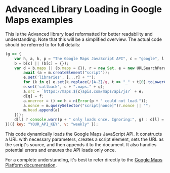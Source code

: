 # Advanced Library Loading in Google Maps examples

This is the Advanced library load reformatted for better readability and understanding. Note that this will be a simplified overview. The actual code should be referred to for full details:

```javascript
(g => {
    var h, a, k, p = "The Google Maps JavaScript API", c = "google", l = "importLibrary", q = "__ib__", m = document, b = window;
    b = b[c] || (b[c] = {});
    var d = b.maps || (b.maps = {}), r = new Set, e = new URLSearchParams, u = () => h || (h = new Promise(async(f, n) => {
        await (a = m.createElement("script"));
        e.set('libraries', [...r] + "");
        for (k in g) e.set(k.replace(/[A-Z]/g, t => "_" + t[0].toLowerCase()), g[k]);
        e.set('callback', c + ".maps." + q);
        a.src = `https://maps.${c}apis.com/maps/api/js?` + e;
        d[q] = f;
        a.onerror = () => h = n(Error(p + " could not load."));
        a.nonce = m.querySelector("script[nonce]")?.nonce || "";
        m.head.append(a)
    }));
    d[l] ? console.warn(p + " only loads once. Ignoring:", g) : d[l] = (f, ...n) => r.add(f) && u().then(() => d[l](f, ...n))
})({ key: "YOUR_API_KEY", v: "weekly" });
```

This code dynamically loads the Google Maps JavaScript API. It constructs a URL with necessary parameters, creates a script element, sets the URL as the script's source, and then appends it to the document. It also handles potential errors and ensures the API loads only once.

For a complete understanding, it's best to refer directly to the [Google Maps Platform documentation](https://developers.google.com/maps/documentation/javascript/examples/map-simple#maps_map_simple-html).
